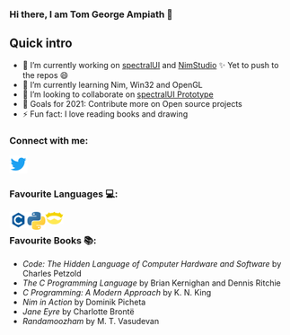 ### Hi there, I am Tom George Ampiath 👋

## Quick intro
- 🔭 I’m currently working on [spectralUI](https://github.com/TomAmpiath/spectralUI) and [NimStudio](https://github.com/TomAmpiath/NimStudio) ✨ Yet to push to the repos 😄
- 🌱 I’m currently learning Nim, Win32 and OpenGL
- 👯 I’m looking to collaborate on [spectralUI Prototype](https://github.com/TomAmpiath/spectralUI_Prototype)
- 🥅 Goals for 2021: Contribute more on Open source projects
- ⚡ Fun fact: I love reading books and drawing

### Connect with me:
[<img alt="Tom George Ampiath | Twitter" width="32px" src="./icons/twitter_.png" />](https://twitter.com/TAmpiath)

### Favourite Languages 💻:
[<img align="left" alt="C" width="32px" src="./icons/c.png" />](https://en.wikipedia.org/wiki/C_(programming_language))
[<img align="left" alt="Python" width="32px" src="./icons/python.png" />](https://www.python.org/)
[<img align="left" alt="Nim" width="32px" src="./icons/nim.png" />](https://nim-lang.org/)

<br />

### Favourite Books 📚:
- *Code: The Hidden Language of Computer Hardware and Software* by Charles Petzold
- *The C Programming Language* by Brian Kernighan and Dennis Ritchie
- *C Programming: A Modern Approach* by K. N. King
- *Nim in Action* by Dominik Picheta
- *Jane Eyre* by Charlotte Brontë
- *Randamoozham* by M. T. Vasudevan
